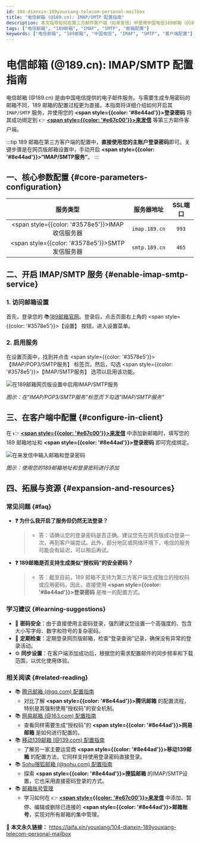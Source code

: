 ```yaml
---
id: 104-dianxin-189youxiang-telecom-personal-mailbox
title: "电信邮箱 (@189.cn): IMAP/SMTP 配置指南"
description: 本文指导如何在第三方邮件客户端（如来发信）中使用中国电信189邮箱（@189.cn）。介绍了其IMAP/SMTP服务器参数，并详细说明了如何在189邮箱网页版设置中开启“IMAP/SMTP服务”，以便直接使用邮箱登录密码进行第三方客户端登录。
tags: ["电信邮箱", "189邮箱", "IMAP", "SMTP", "邮箱配置"]
keywords: ["电信邮箱", "189邮箱", "中国电信", "IMAP", "SMTP", "客户端配置"]
---
```


# 电信邮箱 (@189.cn): IMAP/SMTP 配置指南

电信邮箱 (@189.cn) 是由中国电信提供的电子邮件服务。与需要生成专用密码的邮箱不同，189 邮箱的配置过程更为直接。本指南将详细介绍如何开启其 `IMAP/SMTP` 服务，并使用您的 **<span style={{color: '#8e44ad'}}>登录密码</span>** 将其成功绑定到 👉 [**<span style={{color: '#e67c00'}}>来发信</span>**](https://laifaxin.com) 等第三方邮件客户端。

:::tip
189 邮箱在第三方客户端的配置中，**直接使用您的主账户登录密码**即可。关键步骤是在网页版邮箱设置中，手动开启 **<span style={{color: '#8e44ad'}}>“IMAP/SMTP服务”</span>**。
:::

## 一、核心参数配置 {#core-parameters-configuration}

|                      **服务类型**                      | **服务器地址** | **SSL端口** |
| :----------------------------------------------------: | :------------: | :---------: |
| <span style={{color: '#3578e5'}}>IMAP收信服务器</span> | `imap.189.cn`  |    `993`    |
| <span style={{color: '#3578e5'}}>SMTP发信服务器</span> | `smtp.189.cn`  |    `465`    |

## 二、开启 IMAP/SMTP 服务 {#enable-imap-smtp-service}

### 1. 访问邮箱设置

首先，登录您的 📚[189邮箱官网](http://mail.189.cn/)。登录后，点击页面右上角的 <span style={{color: '#3578e5'}}>【设置】</span> 按钮，进入设置菜单。

### 2. 启用服务

在设置页面中，找到并点击 <span style={{color: '#3578e5'}}>【IMAP/POP3/SMTP服务】</span> 标签页。然后，勾选 <span style={{color: '#3578e5'}}>【IMAP/SMTP服务】</span> 选项以启用该功能。

![在189邮箱网页版设置中启用IMAP/SMTP服务](https://cos.files.maozhishi.com/public/attachments/xsj/1641804512832.png)

_图示：在“IMAP/POP3/SMTP服务”标签页下勾选“IMAP/SMTP服务”_

## 三、在客户端中配置 {#configure-in-client}

在 👉 [**<span style={{color: '#e67c00'}}>来发信</span>**](https://laifaxin.com) 中添加新邮箱时，填写您的 189 邮箱地址和 **<span style={{color: '#8e44ad'}}>登录密码</span>** 即可完成绑定。

![在来发信中输入邮箱和登录密码](https://cos.files.maozhishi.com/public/attachments/xsj/1641804512836.png)

_图示：使用您的189邮箱地址和登录密码进行添加_

## 四、拓展与资源 {#expansion-and-resources}

### 常见问题 {#faq}

- **❓ 为什么我开启了服务但仍然无法登录？**

  > - 答：请确认您的登录密码是否正确。建议您先在网页版成功登录一次，再到客户端尝试。此外，部分地区或网络环境下，电信的服务可能会有延迟，可以稍后再试。

- **❓ 189邮箱是否支持生成类似“授权码”的安全密码？**
  > - 答：截至目前，189 邮箱不支持为第三方客户端生成独立的授权码或应用密码。因此，直接使用 **<span style={{color: '#8e44ad'}}>登录密码</span>** 是唯一的配置方式。

### 学习建议 {#learning-suggestions}

- 🎯 **密码安全**：由于直接使用主密码登录，强烈建议您设置一个高强度的、包含大小写字母、数字和符号的复杂密码。
- 📖 **定期检查**：定期登录网页版邮箱，检查“登录查询”记录，确保没有异常的登录活动。
- ⚙️ **同步设置**：在客户端添加成功后，根据您的需求配置邮件的同步频率和下载范围，以优化使用体验。

### 相关阅读 {#related-reading}

- 📚 [腾讯邮箱 (@qq.com) 配置指南](./106-tengxun-qqyouxiang-tencent-personal-email)
  - 对比了解 **<span style={{color: '#8e44ad'}}>腾讯邮箱</span>** 的配置流程，特别是其强制使用“授权码”的安全机制。
- 📚 [网易邮箱 (@163.com) 配置指南](./107-wangyi-163youxiang-netease-personal-email)
  - 查看同样需要生成“授权码”的 **<span style={{color: '#8e44ad'}}>网易邮箱</span>** 是如何进行配置的。
- 📚 [移动139邮箱 (@139.com) 配置指南](./110-yidong-139youxiang-china-mobile-personal-email)
  - 了解另一家主要运营商 **<span style={{color: '#8e44ad'}}>移动139邮箱</span>** 的配置方法，它同样支持使用登录密码直接登录。
- 📚 [Sohu搜狐邮箱 (@sohu.com) 配置指南](./105-souhu-sohuyouxiang-sohu-personal-email)
  - 探索 **<span style={{color: '#8e44ad'}}>搜狐邮箱</span>** 的IMAP/SMTP设置，它也采用直接密码登录的方式。
- 📚 [邮箱账号管理](../zhinan/email-account)
  - 学习如何在 👉 [**<span style={{color: '#e67c00'}}>来发信</span>**](https://laifaxin.com) 中添加、暂停、编辑或删除已连接的 **<span style={{color: '#8e44ad'}}>邮箱账号</span>**，实现对所有邮箱的集中管理。

🔗 **本文永久链接：** https://laifa.xin/youxiang/104-dianxin-189youxiang-telecom-personal-mailbox
